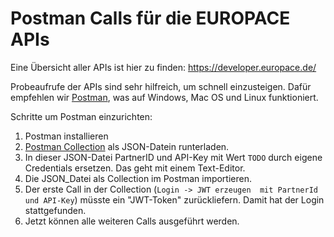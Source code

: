 # Postman Calls für die EUROPACE APIs

Eine Übersicht aller APIs ist hier zu finden: https://developer.europace.de/

Probeaufrufe der APIs sind sehr hilfreich, um schnell einzusteigen. Dafür empfehlen wir [Postman](https://www.getpostman.com/), was auf Windows, Mac OS und Linux funktioniert.

Schritte um Postman einzurichten:
1. Postman installieren
2. [Postman Collection](https://github.com/europace/api-sandbox/blob/master/EUROPACE%20API%20Calls.postman_collection.json) als JSON-Datein runterladen.
3. In dieser JSON-Datei PartnerID und API-Key mit Wert `TODO` durch eigene Credentials ersetzen. Das geht mit einem Text-Editor.
4. Die JSON_Datei als Collection im Postman importieren.
5. Der erste Call in der Collection (`Login -> JWT erzeugen  mit PartnerId und API-Key`) müsste ein "JWT-Token" zurückliefern. Damit hat der Login stattgefunden.
6. Jetzt können alle weiteren Calls ausgeführt werden.
